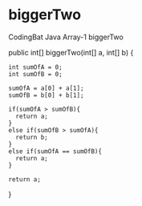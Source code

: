 # biggerTwo
CodingBat Java Array-1 biggerTwo

public int[] biggerTwo(int[] a, int[] b) {
  
    int sumOfA = 0;
    int sumOfB = 0;
  
    sumOfA = a[0] + a[1];
    sumOfB = b[0] + b[1];
  
    if(sumOfA > sumOfB){
      return a;
    }
    else if(sumOfB > sumOfA){
      return b;
    }
    else if(sumOfA == sumOfB){
      return a;
    }
  
    return a;
  
  }
